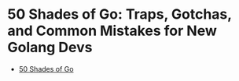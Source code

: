 # 50 Shades of Go: Traps, Gotchas, and Common Mistakes for New Golang Devs

- [50 Shades of Go](http://devs.cloudimmunity.com/gotchas-and-common-mistakes-in-go-golang/index.html)